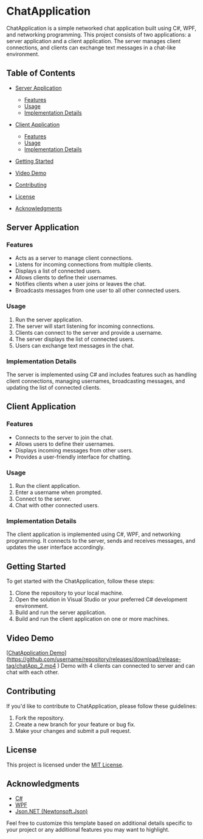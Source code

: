 # ChatApplication

ChatApplication is a simple networked chat application built using C#, WPF, and networking programming. This project consists of two applications: a server application and a client application. The server manages client connections, and clients can exchange text messages in a chat-like environment.

## Table of Contents

- [Server Application](#server-application)
  - [Features](#features)
  - [Usage](#usage)
  - [Implementation Details](#implementation-details)

- [Client Application](#client-application)
  - [Features](#features-1)
  - [Usage](#usage-1)
  - [Implementation Details](#implementation-details-1)

- [Getting Started](#getting-started)
- [Video Demo](#video-demo)
- [Contributing](#contributing)
- [License](#license)
- [Acknowledgments](#acknowledgments)

## Server Application

### Features

- Acts as a server to manage client connections.
- Listens for incoming connections from multiple clients.
- Displays a list of connected users.
- Allows clients to define their usernames.
- Notifies clients when a user joins or leaves the chat.
- Broadcasts messages from one user to all other connected users.

### Usage

1. Run the server application.
2. The server will start listening for incoming connections.
3. Clients can connect to the server and provide a username.
4. The server displays the list of connected users.
5. Users can exchange text messages in the chat.

### Implementation Details

The server is implemented using C# and includes features such as handling client connections, managing usernames, broadcasting messages, and updating the list of connected clients.

## Client Application

### Features

- Connects to the server to join the chat.
- Allows users to define their usernames.
- Displays incoming messages from other users.
- Provides a user-friendly interface for chatting.

### Usage

1. Run the client application.
2. Enter a username when prompted.
3. Connect to the server.
4. Chat with other connected users.

### Implementation Details

The client application is implemented using C#, WPF, and networking programming. It connects to the server, sends and receives messages, and updates the user interface accordingly.

## Getting Started

To get started with the ChatApplication, follow these steps:

1. Clone the repository to your local machine.
2. Open the solution in Visual Studio or your preferred C# development environment.
3. Build and run the server application.
4. Build and run the client application on one or more machines.

## Video Demo

[[ChatApplication Demo](https://github.com/sreyounpann/ChatApplication/raw/main/assets/demo.mp4)](https://github.com/username/repository/releases/download/release-tag/chatApp_2.mp4
)
Demo with 4 clients can connected to server and can chat with each other. 

## Contributing

If you'd like to contribute to ChatApplication, please follow these guidelines:

1. Fork the repository.
2. Create a new branch for your feature or bug fix.
3. Make your changes and submit a pull request.

## License

This project is licensed under the [MIT License](LICENSE.md).

## Acknowledgments

- [C#](https://docs.microsoft.com/en-us/dotnet/csharp/)
- [WPF](https://docs.microsoft.com/en-us/dotnet/desktop/wpf/)
- [Json.NET (Newtonsoft.Json)](https://www.newtonsoft.com/json)

Feel free to customize this template based on additional details specific to your project or any additional features you may want to highlight.
